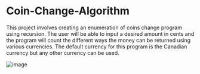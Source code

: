 # Coin-Change-Algorithm
This project involves creating an enumeration of coins change program using recursion. The user will be able to input a desired amount in cents and the program will count the different ways the money can be returned using various currencies. The default currency for this program is the Canadian currency but any other currency can be used. 




![image](https://github.com/itsnavid06/Coin-Change-Machine/assets/92177592/2865299b-2bed-4350-a341-7cc75194abaa)
